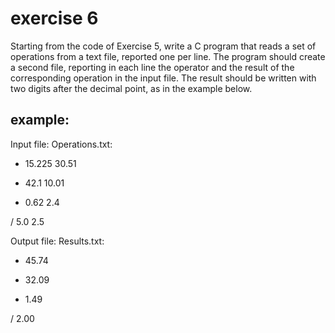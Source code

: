 # exercise 6

Starting from the code of Exercise 5, write a C program that reads a set of operations from
a text file, reported one per line. The program should create a second file, reporting in each
line the operator and the result of the corresponding operation in the input file. The result
should be written with two digits after the decimal point, as in the example below.

## example:

Input file: Operations.txt: 

+ 15.225 30.51

- 42.1 10.01

* 0.62 2.4

/ 5.0 2.5

Output file: Results.txt:

+ 45.74

- 32.09

* 1.49

/ 2.00
